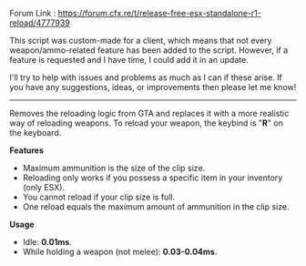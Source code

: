 Forum Link : https://forum.cfx.re/t/release-free-esx-standalone-r1-reload/4777939

This script was custom-made for a client, which means that not every weapon/ammo-related feature has been added to the script. However, if a feature is requested and I have time, I could add it in an update.

I'll try to help with issues and problems as much as I can if these arise.
If you have any suggestions, ideas, or improvements then please let me know!

****
Removes the reloading logic from GTA and replaces it with a more realistic way of reloading weapons. 
To reload your weapon, the keybind is "**R**" on the keyboard.

**Features**
* Maximum ammunition is the size of the clip size.
* Reloading only works if you possess a specific item in your inventory (only ESX).
* You cannot reload if your clip size is full.
* One reload equals the maximum amount of ammunition in the clip size.

**Usage**
 * Idle: **0.01ms**.
 * While holding a weapon (not melee): **0.03-0.04ms**.
